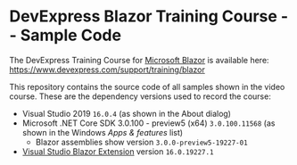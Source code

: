 # DevExpress Blazor Training Course -- Sample Code

The DevExpress Training Course for [Microsoft Blazor](https://docs.microsoft.com/en-us/aspnet/core/client-side/spa/blazor/?view=aspnetcore-3.0) is available here: https://www.devexpress.com/support/training/blazor

This repository contains the source code of all samples shown in the video course. These are the dependency versions used to record the course:

- Visual Studio 2019 `16.0.4` (as shown in the About dialog)
- Microsoft .NET Core SDK 3.0.100 - preview5 (x64) `3.0.100.11568` (as shown in the Windows _Apps & features_ list)
  - Blazor assemblies show version `3.0.0-preview5-19227-01`
- [Visual Studio Blazor Extension](https://marketplace.visualstudio.com/items?itemName=aspnet.blazor) version `16.0.19227.1`

